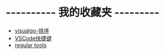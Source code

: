 # ---------- 我的收藏夹 ---------  
- [visualgo-排序](https://visualgo.net)
- [VSCode快捷键](https://code.visualstudio.com/shortcuts/keyboard-shortcuts-windows.pdf)
- [regular tools](http://tool.chinaz.com/regex)

